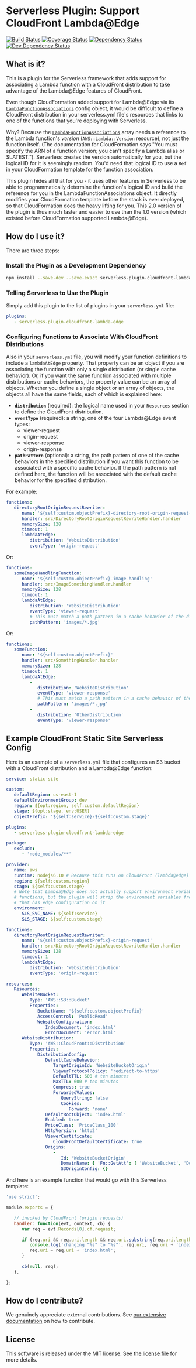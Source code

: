 # Serverless Plugin: Support CloudFront Lambda@Edge

[![Build Status](https://travis-ci.org/silvermine/serverless-plugin-cloudfront-lambda-edge.png?branch=master)](https://travis-ci.org/silvermine/serverless-plugin-cloudfront-lambda-edge)
[![Coverage Status](https://coveralls.io/repos/github/silvermine/serverless-plugin-cloudfront-lambda-edge/badge.svg?branch=master)](https://coveralls.io/github/silvermine/serverless-plugin-cloudfront-lambda-edge?branch=master)
[![Dependency Status](https://david-dm.org/silvermine/serverless-plugin-cloudfront-lambda-edge.png)](https://david-dm.org/silvermine/serverless-plugin-cloudfront-lambda-edge)
[![Dev Dependency Status](https://david-dm.org/silvermine/serverless-plugin-cloudfront-lambda-edge/dev-status.png)](https://david-dm.org/silvermine/serverless-plugin-cloudfront-lambda-edge#info=devDependencies&view=table)


## What is it?

This is a plugin for the Serverless framework that adds support for associating a Lambda
function with a CloudFront distribution to take advantage of the Lambda@Edge features of
CloudFront.

Even though CloudFormation added support for Lambda@Edge via its
[`LambdaFunctionAssociations`][FnAssoc] config object, it would be difficult to define a
CloudFront distribution in your serverless.yml file's resources that links to one of the
functions that you're deploying with Serverless.

Why? Because the [`LambdaFunctionAssociations`][FnAssoc] array needs a reference to the
Lambda function's _version_ (`AWS::Lambda::Version` resource), not just the function
itself. (The documentation for CloudFormation says "You must specify the ARN of a function
version; you can't specify a Lambda alias or $LATEST."). Serverless creates the version
automatically for you, but the logical ID for it is seemingly random. You'd need that
logical ID to use a `Ref` in your CloudFormation template for the function association.

This plugin hides all that for you - it uses other features in Serverless to be able to
programmatically determine the function's logical ID and build the reference for you in
the LambdaFunctionAssociations object. It directly modifies your CloudFormation template
before the stack is ever deployed, so that CloudFormation does the heavy lifting for you.
This 2.0 version of the plugin is thus much faster and easier to use than the 1.0 version
(which existed before CloudFormation supported Lambda@Edge).


## How do I use it?

There are three steps:

### Install the Plugin as a Development Dependency

```bash
npm install --save-dev --save-exact serverless-plugin-cloudfront-lambda-edge
```

### Telling Serverless to Use the Plugin

Simply add this plugin to the list of plugins in your `serverless.yml` file:

```yml
plugins:
   - serverless-plugin-cloudfront-lambda-edge
```

### Configuring Functions to Associate With CloudFront Distributions

Also in your `serverless.yml` file, you will modify your function definitions to include a
`lambdaAtEdge` property. That property can be an object if you are associating the
function with only a single distribution (or single cache behavior). Or, if you want the
same function associated with multiple distributions or cache behaviors, the property
value can be an array of objects. Whether you define a single object or an array of
objects, the objects all have the same fields, each of which is explained here:

   * **`distribution`** (required): the logical name used in your `Resources` section to
     define the CloudFront distribution.
   * **`eventType`** (required): a string, one of the four Lambda@Edge event types:
      * viewer-request
      * origin-request
      * viewer-response
      * origin-response
   * **`pathPattern`** (optional): a string, the path pattern of one of the cache
     behaviors in the specified distribution if you want this function to be associated
     with a specific cache behavior. If the path pattern is not defined here, the function
     will be associated with the default cache behavior for the specified distribution.

For example:

```yml
functions:
   directoryRootOriginRequestRewriter:
      name: '${self:custom.objectPrefix}-directory-root-origin-request-rewriter'
      handler: src/DirectoryRootOriginRequestRewriteHandler.handler
      memorySize: 128
      timeout: 1
      lambdaAtEdge:
         distribution: 'WebsiteDistribution'
         eventType: 'origin-request'
```

Or:

```yml
functions:
   someImageHandlingFunction:
      name: '${self:custom.objectPrefix}-image-handling'
      handler: src/ImageSomethingHandler.handler
      memorySize: 128
      timeout: 1
      lambdaAtEdge:
         distribution: 'WebsiteDistribution'
         eventType: 'viewer-request'
         # This must match a path pattern in a cache behavior of the distribution:
         pathPattern: 'images/*.jpg'
```

Or:

```yml
functions:
   someFunction:
      name: '${self:custom.objectPrefix}'
      handler: src/SomethingHandler.handler
      memorySize: 128
      timeout: 1
      lambdaAtEdge:
         -
            distribution: 'WebsiteDistribution'
            eventType: 'viewer-response'
            # This must match a path pattern in a cache behavior of the distribution:
            pathPattern: 'images/*.jpg'
         -
            distribution: 'OtherDistribution'
            eventType: 'viewer-response'
```


## Example CloudFront Static Site Serverless Config

Here is an example of a `serverless.yml` file that configures an S3 bucket with a
CloudFront distribution and a Lambda@Edge function:

```yml
service: static-site

custom:
   defaultRegion: us-east-1
   defaultEnvironmentGroup: dev
   region: ${opt:region, self:custom.defaultRegion}
   stage: ${opt:stage, env:USER}
   objectPrefix: '${self:service}-${self:custom.stage}'

plugins:
   - serverless-plugin-cloudfront-lambda-edge

package:
   exclude:
      - 'node_modules/**'

provider:
   name: aws
   runtime: nodejs6.10 # Because this runs on CloudFront (lambda@edge) it must be 6.10
   region: ${self:custom.region}
   stage: ${self:custom.stage}
   # Note that Lambda@Edge does not actually support environment variables for lambda
   # functions, but the plugin will strip the environment variables from any function
   # that has edge configuration on it
   environment:
      SLS_SVC_NAME: ${self:service}
      SLS_STAGE: ${self:custom.stage}

functions:
   directoryRootOriginRequestRewriter:
      name: '${self:custom.objectPrefix}-origin-request'
      handler: src/DirectoryRootOriginRequestRewriteHandler.handler
      memorySize: 128
      timeout: 1
      lambdaAtEdge:
         distribution: 'WebsiteDistribution'
         eventType: 'origin-request'

resources:
   Resources:
      WebsiteBucket:
         Type: 'AWS::S3::Bucket'
         Properties:
            BucketName: '${self:custom.objectPrefix}'
            AccessControl: 'PublicRead'
            WebsiteConfiguration:
               IndexDocument: 'index.html'
               ErrorDocument: 'error.html'
      WebsiteDistribution:
         Type: 'AWS::CloudFront::Distribution'
         Properties:
            DistributionConfig:
               DefaultCacheBehavior:
                  TargetOriginId: 'WebsiteBucketOrigin'
                  ViewerProtocolPolicy: 'redirect-to-https'
                  DefaultTTL: 600 # ten minutes
                  MaxTTL: 600 # ten minutes
                  Compress: true
                  ForwardedValues:
                     QueryString: false
                     Cookies:
                        Forward: 'none'
               DefaultRootObject: 'index.html'
               Enabled: true
               PriceClass: 'PriceClass_100'
               HttpVersion: 'http2'
               ViewerCertificate:
                  CloudFrontDefaultCertificate: true
               Origins:
                  -
                     Id: 'WebsiteBucketOrigin'
                     DomainName: { 'Fn::GetAtt': [ 'WebsiteBucket', 'DomainName' ] }
                     S3OriginConfig: {}
```

And here is an example function that would go with this Serverless template:

```js
'use strict';

module.exports = {

   // invoked by CloudFront (origin requests)
   handler: function(evt, context, cb) {
      var req = evt.Records[0].cf.request;

      if (req.uri && req.uri.length && req.uri.substring(req.uri.length - 1) === '/') {
         console.log('changing "%s" to "%s"', req.uri, req.uri + 'index.html');
         req.uri = req.uri + 'index.html';
      }

      cb(null, req);
   },

};
```


## How do I contribute?


We genuinely appreciate external contributions. See [our extensive
documentation][contributing] on how to contribute.


## License

This software is released under the MIT license. See [the license file](LICENSE) for more
details.


[contributing]: https://github.com/silvermine/silvermine-info#contributing
[FnAssoc]: https://docs.aws.amazon.com/AWSCloudFormation/latest/UserGuide/aws-properties-cloudfront-distribution-cachebehavior.html#cfn-cloudfront-distribution-cachebehavior-lambdafunctionassociations
